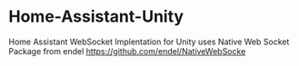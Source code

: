# Home-Assistant-Unity
 Home Assistant WebSocket Implentation for Unity
 uses Native Web Socket Package from endel 
 https://github.com/endel/NativeWebSocke

